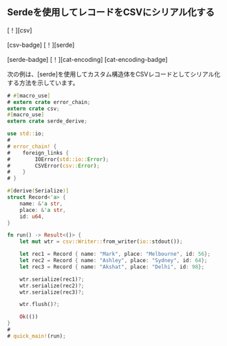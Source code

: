 ## <!--Serialize records to CSV using Serde--> Serdeを使用してレコードをCSVにシリアル化する

<!--[!][csv]-->
[！][csv]
<!--[csv-badge] [!][serde]-->
[csv-badge] [！][serde]
<!--[serde-badge] [!][cat-encoding]-->
[serde-badge] [！][cat-encoding]
[cat-encoding-badge]
<!--The following example shows how to serialize custom structs as CSV records using the [serde] crate.-->
次の例は、[serde]を使用してカスタム構造体をCSVレコードとしてシリアル化する方法を示しています。

```rust
# #[macro_use]
# extern crate error_chain;
extern crate csv;
#[macro_use]
extern crate serde_derive;

use std::io;
#
# error_chain! {
#    foreign_links {
#        IOError(std::io::Error);
#        CSVError(csv::Error);
#    }
# }

#[derive(Serialize)]
struct Record<'a> {
    name: &'a str,
    place: &'a str,
    id: u64,
}

fn run() -> Result<()> {
    let mut wtr = csv::Writer::from_writer(io::stdout());

    let rec1 = Record { name: "Mark", place: "Melbourne", id: 56};
    let rec2 = Record { name: "Ashley", place: "Sydney", id: 64};
    let rec3 = Record { name: "Akshat", place: "Delhi", id: 98};

    wtr.serialize(rec1)?;
    wtr.serialize(rec2)?;
    wtr.serialize(rec3)?;

    wtr.flush()?;

    Ok(())
}
#
# quick_main!(run);
```
